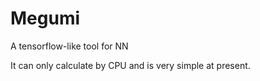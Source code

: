 # Megumi
A tensorflow-like tool for NN

It can only calculate by CPU and is very simple at present.
